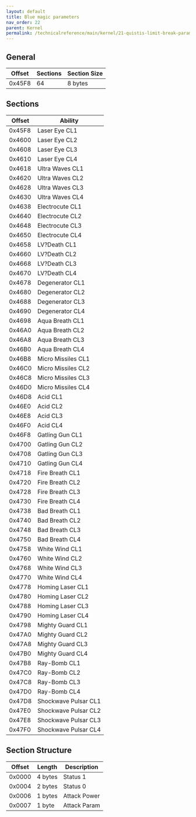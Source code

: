 ```yaml
---
layout: default
title: Blue magic parameters
nav_order: 22
parent: Kernel
permalink: /technicalreference/main/kernel/21-quistis-limit-break-parameters/
---
```


## General

| Offset | Sections | Section Size |
|--------|----------|--------------|
| 0x45F8 | 64       | 8 bytes      |

## Sections

| Offset | Ability              |
|--------|----------------------|
| 0x45F8 | Laser Eye CL1        |
| 0x4600 | Laser Eye CL2        |
| 0x4608 | Laser Eye CL3        |
| 0x4610 | Laser Eye CL4        |
| 0x4618 | Ultra Waves CL1      |
| 0x4620 | Ultra Waves CL2      |
| 0x4628 | Ultra Waves CL3      |
| 0x4630 | Ultra Waves CL4      |
| 0x4638 | Electrocute CL1      |
| 0x4640 | Electrocute CL2      |
| 0x4648 | Electrocute CL3      |
| 0x4650 | Electrocute CL4      |
| 0x4658 | LV?Death CL1         |
| 0x4660 | LV?Death CL2         |
| 0x4668 | LV?Death CL3         |
| 0x4670 | LV?Death CL4         |
| 0x4678 | Degenerator CL1      |
| 0x4680 | Degenerator CL2      |
| 0x4688 | Degenerator CL3      |
| 0x4690 | Degenerator CL4      |
| 0x4698 | Aqua Breath CL1      |
| 0x46A0 | Aqua Breath CL2      |
| 0x46A8 | Aqua Breath CL3      |
| 0x46B0 | Aqua Breath CL4      |
| 0x46B8 | Micro Missiles CL1   |
| 0x46C0 | Micro Missiles CL2   |
| 0x46C8 | Micro Missiles CL3   |
| 0x46D0 | Micro Missiles CL4   |
| 0x46D8 | Acid CL1             |
| 0x46E0 | Acid CL2             |
| 0x46E8 | Acid CL3             |
| 0x46F0 | Acid CL4             |
| 0x46F8 | Gatling Gun CL1      |
| 0x4700 | Gatling Gun CL2      |
| 0x4708 | Gatling Gun CL3      |
| 0x4710 | Gatling Gun CL4      |
| 0x4718 | Fire Breath CL1      |
| 0x4720 | Fire Breath CL2      |
| 0x4728 | Fire Breath CL3      |
| 0x4730 | Fire Breath CL4      |
| 0x4738 | Bad Breath CL1       |
| 0x4740 | Bad Breath CL2       |
| 0x4748 | Bad Breath CL3       |
| 0x4750 | Bad Breath CL4       |
| 0x4758 | White Wind CL1       |
| 0x4760 | White Wind CL2       |
| 0x4768 | White Wind CL3       |
| 0x4770 | White Wind CL4       |
| 0x4778 | Homing Laser CL1     |
| 0x4780 | Homing Laser CL2     |
| 0x4788 | Homing Laser CL3     |
| 0x4790 | Homing Laser CL4     |
| 0x4798 | Mighty Guard CL1     |
| 0x47A0 | Mighty Guard CL2     |
| 0x47A8 | Mighty Guard CL3     |
| 0x47B0 | Mighty Guard CL4     |
| 0x47B8 | Ray-Bomb CL1         |
| 0x47C0 | Ray-Bomb CL2         |
| 0x47C8 | Ray-Bomb CL3         |
| 0x47D0 | Ray-Bomb CL4         |
| 0x47D8 | Shockwave Pulsar CL1 |
| 0x47E0 | Shockwave Pulsar CL2 |
| 0x47E8 | Shockwave Pulsar CL3 |
| 0x47F0 | Shockwave Pulsar CL4 |

## Section Structure

| Offset | Length  | Description  |
|--------|---------|--------------|
| 0x0000 | 4 bytes | Status 1     |
| 0x0004 | 2 bytes | Status 0     |
| 0x0006 | 1 bytes | Attack Power |
| 0x0007 | 1 byte  | Attack Param |